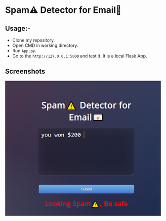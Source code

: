 # Spam⚠️ Detector for Email📧 

## Usage:-

- Clone my repository.
- Open CMD in working directory.
- Run `App.py`.
- Go to the `http://127.0.0.1:5000` and test it. It is a local Flask App.


## Screenshots

<img src="https://github.com/sabari906/NLP_Flask/blob/main/NLP_Flask/scrr.png">



